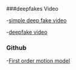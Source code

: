 
###deepfakes Video

-[simple deep fake video](https://www.youtube.com/watch?v=_laN9jJO63Q)

-[deepfake video](https://www.youtube.com/watch?v=5CgrtjZbj_8)

### Github
-[First order motion model](https://github.com/AliaksandrSiarohin/first-order-model)

